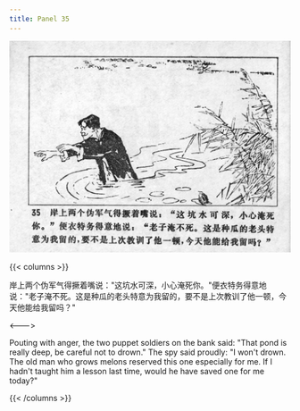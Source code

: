 ```yaml
---
title: Panel 35
---
```


![niqiu page](./../../images/niqiu/seifert0397_nqkg_0039_035.jpg)

{{< columns >}}

岸上两个伪军气得撅着嘴说："这坑水可深，小心淹死你。"便衣特务得意地说："老子淹不死。这是种瓜的老头特意为我留的，要不是上次教训了他一顿，今天他能给我留吗？"

<--->

Pouting with anger, the two puppet soldiers on the bank said: "That pond is really deep, be careful not to drown." The spy said proudly: "I won't drown. The old man who grows melons reserved this one especially for me. If I hadn't taught him a lesson last time, would he have saved one for me today?"

{{< /columns >}}